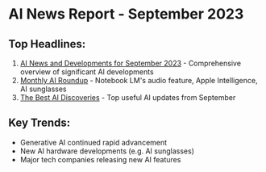 # AI News Report - September 2023

## Top Headlines:
1. [AI News and Developments for September 2023](https://www.roborhythms.com/ai-news-developments-september-2023/) - Comprehensive overview of significant AI developments
2. [Monthly AI Roundup](https://blog.hubspot.com/marketing/ai-news-in-september) - Notebook LM's audio feature, Apple Intelligence, AI sunglasses
3. [The Best AI Discoveries](https://biznextinsights.com/the-best-ai-discoveries-from-september-2023-revealed/) - Top useful AI updates from September

## Key Trends:
- Generative AI continued rapid advancement
- New AI hardware developments (e.g. AI sunglasses)
- Major tech companies releasing new AI features